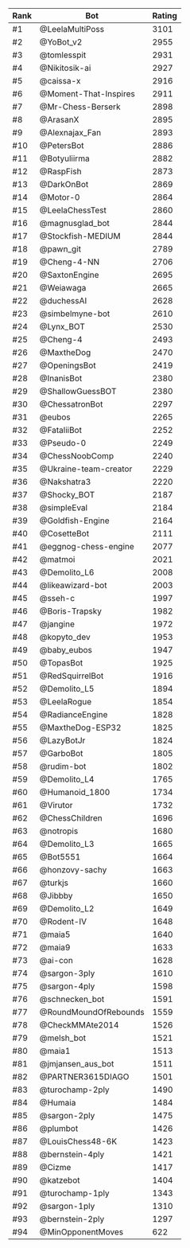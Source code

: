 Rank|Bot|Rating
---|---|---
#1|@LeelaMultiPoss|3101
#2|@YoBot_v2|2955
#3|@tomlesspit|2931
#4|@Nikitosik-ai|2927
#5|@caissa-x|2916
#6|@Moment-That-Inspires|2911
#7|@Mr-Chess-Berserk|2898
#8|@ArasanX|2895
#9|@Alexnajax_Fan|2893
#10|@PetersBot|2886
#11|@Botyuliirma|2882
#12|@RaspFish|2873
#13|@DarkOnBot|2869
#14|@Motor-0|2864
#15|@LeelaChessTest|2860
#16|@magnusglad_bot|2844
#17|@Stockfish-MEDIUM|2844
#18|@pawn_git|2789
#19|@Cheng-4-NN|2706
#20|@SaxtonEngine|2695
#21|@Weiawaga|2665
#22|@duchessAI|2628
#23|@simbelmyne-bot|2610
#24|@Lynx_BOT|2530
#25|@Cheng-4|2493
#26|@MaxtheDog|2470
#27|@OpeningsBot|2419
#28|@InanisBot|2380
#29|@ShallowGuessBOT|2380
#30|@ChessatronBot|2297
#31|@eubos|2265
#32|@FataliiBot|2252
#33|@Pseudo-0|2249
#34|@ChessNoobComp|2240
#35|@Ukraine-team-creator|2229
#36|@Nakshatra3|2220
#37|@Shocky_BOT|2187
#38|@simpleEval|2184
#39|@Goldfish-Engine|2164
#40|@CosetteBot|2111
#41|@eggnog-chess-engine|2077
#42|@matmoi|2021
#43|@Demolito_L6|2008
#44|@likeawizard-bot|2003
#45|@sseh-c|1997
#46|@Boris-Trapsky|1982
#47|@jangine|1972
#48|@kopyto_dev|1953
#49|@baby_eubos|1947
#50|@TopasBot|1925
#51|@RedSquirrelBot|1916
#52|@Demolito_L5|1894
#53|@LeelaRogue|1854
#54|@RadianceEngine|1828
#55|@MaxtheDog-ESP32|1825
#56|@LazyBotJr|1824
#57|@GarboBot|1805
#58|@rudim-bot|1802
#59|@Demolito_L4|1765
#60|@Humanoid_1800|1734
#61|@Virutor|1732
#62|@ChessChildren|1696
#63|@notropis|1680
#64|@Demolito_L3|1665
#65|@Bot5551|1664
#66|@honzovy-sachy|1663
#67|@turkjs|1660
#68|@Jibbby|1650
#69|@Demolito_L2|1649
#70|@Rodent-IV|1648
#71|@maia5|1640
#72|@maia9|1633
#73|@ai-con|1628
#74|@sargon-3ply|1610
#75|@sargon-4ply|1598
#76|@schnecken_bot|1591
#77|@RoundMoundOfRebounds|1559
#78|@CheckMMAte2014|1526
#79|@melsh_bot|1521
#80|@maia1|1513
#81|@jmjansen_aus_bot|1511
#82|@PARTNER3615DIAGO|1501
#83|@turochamp-2ply|1490
#84|@Humaia|1484
#85|@sargon-2ply|1475
#86|@plumbot|1426
#87|@LouisChess48-6K|1423
#88|@bernstein-4ply|1421
#89|@Cizme|1417
#90|@katzebot|1404
#91|@turochamp-1ply|1343
#92|@sargon-1ply|1310
#93|@bernstein-2ply|1297
#94|@MinOpponentMoves|622
